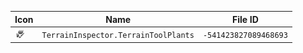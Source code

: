| Icon | Name | File ID |
| ---  | ---  | ---     |
| ![](TerrainInspector.TerrainToolPlants.png) | `TerrainInspector.TerrainToolPlants` | `-541423827089468693` |
